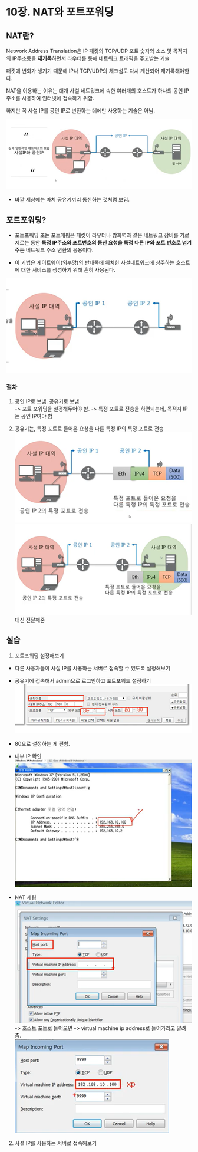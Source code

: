 # 10장. NAT와 포트포워딩

## NAT란?

Network Address Translation은 IP 패킷의 TCP/UDP 포트 숫자와 소스 및 목적지의 IP주소등을 **재기록**하면서 라우터를 통해 네트워크 트래픽을 주고받는 기술

패킷에 변화가 생기기 때문에 IP나 TCP/UDP의 체크섬도 다시 계산되어 재기록해야한다.

NAT을 이용하는 이유는 대개 사설 네트워크에 속한 여러개의 호스트가 하나의 공인 IP 주소를 사용하여 인터넷에 접속하기 위함.

하지만 꼭 사설 IP를 공인 IP로 변환하는 데에만 사용하는 기술은 아님.

![Alt text](image.png)

- 바깥 세상에는 마치 공유기끼리 통신하는 것처럼 보임.

## 포트포워딩?

- 포트포워딩 또는 포트매핑은 패킷이 라우터나 방화벽과 같은 네트워크 장비를 가로지르는 동안 **특정 IP주소와 포트번호의 통신 요청을 특정 다른 IP와 포트 번호로 넘겨주는** 네트워크 주소 변환의 응용이다.

- 이 기법은 게이트웨이(외부망)의 반대쪽에 위치한 사설네트워크에 상주하는 호스트에 대한 서비스를 생성하기 위해 흔히 사용된다.

![Alt text](image-1.png)

### 절차

1. 공인 IP로 보냄. 공유기로 보냄.  
   -> 포트 포워딩을 설정해두어야 함.
   -> 특정 포트로 전송을 하면되는데, 목적지 IP는 공인 IP여야 함

2. 공유기는, 특정 포트로 들어온 요청을 다른 특정 IP의 특정 포트로 전송
   ![Alt text](image-2.png)  
   ![Alt text](image-3.png)  
   대신 전달해줌

## 실습

1. 포트포워딩 설정해보기

- 다른 사용자들이 사설 IP를 사용하는 서버로 접속할 수 있도록 설정해보기
- 공유기에 접속해서 admin으로 로그인하고 포트포워드 설정하기  
  ![Alt text](image-4.png)
- 80으로 설정하는 게 편함.

- 내부 IP 확인  
  ![Alt text](image-5.png)

- NAT 세팅
  ![Alt text](image-6.png)
  -> 호스트 포트로 들어오면
  -> virtual machine ip address로 들어가라고 알려줌.  
  ![Alt text](image-7.png)

2. 사설 IP를 사용하는 서버로 접속해보기
